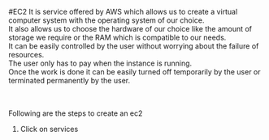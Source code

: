 #EC2
It is service offered by AWS which allows us to create a virtual computer system with the operating system of our choice.<br/>
It also allows us to choose the hardware of our choice like the amount of storage we require or the RAM which is compatible to our needs.<br/>
It can be easily controlled by the user without worrying about the failure of resources.<br/>
The user only has to pay when the instance is running.<br/>
Once the work is done it can be easily turned off temporarily by the user or terminated permanently by the user.<br/>
<br/>
<br/>

Following are the steps to create an ec2<br/>
1. Click on services 
